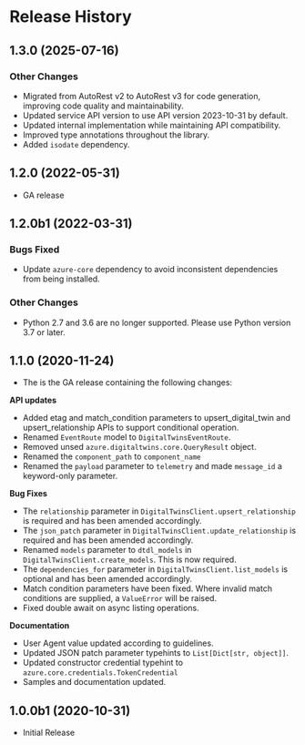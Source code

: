 # Release History

## 1.3.0 (2025-07-16)

### Other Changes
- Migrated from AutoRest v2 to AutoRest v3 for code generation, improving code quality and maintainability.
- Updated service API version to use API version 2023-10-31 by default.
- Updated internal implementation while maintaining API compatibility.
- Improved type annotations throughout the library.
- Added `isodate` dependency.

## 1.2.0 (2022-05-31)
 - GA release

## 1.2.0b1 (2022-03-31)

### Bugs Fixed

- Update `azure-core` dependency to avoid inconsistent dependencies from being installed.

### Other Changes

- Python 2.7 and 3.6 are no longer supported. Please use Python version 3.7 or later.


## 1.1.0 (2020-11-24)

- The is the GA release containing the following changes:

**API updates**
- Added etag and match_condition parameters to upsert_digital_twin and upsert_relationship APIs to support conditional operation.
- Renamed `EventRoute` model to `DigitalTwinsEventRoute`.
- Removed unsed `azure.digitaltwins.core.QueryResult` object.
- Renamed the `component_path` to `component_name`
- Renamed the `payload` parameter to `telemetry` and made `message_id` a keyword-only parameter.

**Bug Fixes**
- The `relationship` parameter in `DigitalTwinsClient.upsert_relationship` is required and has been amended accordingly.
- The `json_patch` parameter in `DigitalTwinsClient.update_relationship` is required and has been amended accordingly.
- Renamed `models` parameter to `dtdl_models` in `DigitalTwinsClient.create_models`. This is now required.
- The `dependencies_for` parameter in `DigitalTwinsClient.list_models` is optional and has been amended accordingly.
- Match condition parameters have been fixed. Where invalid match conditions are supplied, a `ValueError` will be raised.
- Fixed double await on async listing operations.

**Documentation**
- User Agent value updated according to guidelines.
- Updated JSON patch parameter typehints to `List[Dict[str, object]]`.
- Updated constructor credential typehint to `azure.core.credentials.TokenCredential`
- Samples and documentation updated.


## 1.0.0b1 (2020-10-31)

* Initial Release
